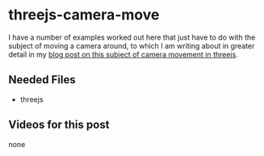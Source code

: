 # threejs-camera-move

I have a number of examples worked out here that just have to do with the subject of moving a camera around, to which I am writing about in greater detail in my [blog post on this subject of camera movement in threejs](https://dustinpfister.github.io/2019/12/17/threejs-camera-move/).

## Needed Files

* threejs

## Videos for this post

none

